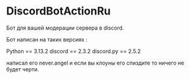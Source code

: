 # DiscordBotActionRu
Бот для вашей модерации сервера в discord.

Бот написан на таких версиях : 

Python == 3.13.2
discord == 2.3.2
discord.py == 2.5.2

написал его never.angel и если вы клоуны его спиздите то ничего не будет черти.
